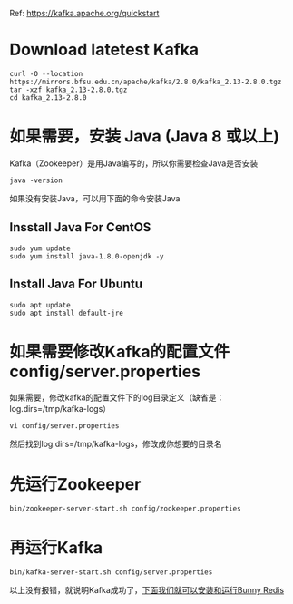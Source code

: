 Ref: https://kafka.apache.org/quickstart

# Download latetest Kafka

```
curl -O --location https://mirrors.bfsu.edu.cn/apache/kafka/2.8.0/kafka_2.13-2.8.0.tgz
tar -xzf kafka_2.13-2.8.0.tgz
cd kafka_2.13-2.8.0
```

# 如果需要，安装 Java (Java 8 或以上)

Kafka（Zookeeper）是用Java编写的，所以你需要检查Java是否安装
```
java -version
```

如果没有安装Java，可以用下面的命令安装Java

## Insstall Java For CentOS
```
sudo yum update
sudo yum install java-1.8.0-openjdk -y
```

## Install Java For Ubuntu
```
sudo apt update
sudo apt install default-jre
```

# 如果需要修改Kafka的配置文件config/server.properties

如果需要，修改kafka的配置文件下的log目录定义（缺省是：log.dirs=/tmp/kafka-logs）
```
vi config/server.properties
```
然后找到log.dirs=/tmp/kafka-logs，修改成你想要的目录名

# 先运行Zookeeper

```
bin/zookeeper-server-start.sh config/zookeeper.properties
```

# 再运行Kafka
```
bin/kafka-server-start.sh config/server.properties
```

以上没有报错，就说明Kafka成功了，[下面我们就可以安装和运行Bunny Redis](install_bunny_redis.md)